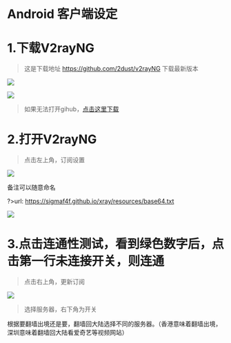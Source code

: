 # Android 客户端设定

# 1.下载V2rayNG

> 这是下载地址 https://github.com/2dust/v2rayNG 下载最新版本

![](../images/android/0_1.png)

![](../images/android/0_2.png)

> 如果无法打开gihub，[点击这里下载](https://sigmaf4f.github.io/xray/resources/v2rayNG_1.6.23.apk)

# 2.打开V2rayNG 

>点击左上角，订阅设置

![](../images/android/1.png)

备注可以随意命名

?>url: https://sigmaf4f.github.io/xray/resources/base64.txt

![](../images/android/2.png)

# 3.点击连通性测试，看到绿色数字后，点击第一行未连接开关，则连通

>点击右上角，更新订阅

![](../images/android/3.png)

>选择服务器，右下角为开关

根据要翻墙出境还是要，翻墙回大陆选择不同的服务器。（香港意味着翻墙出境，深圳意味着翻墙回大陆看爱奇艺等视频网站）


